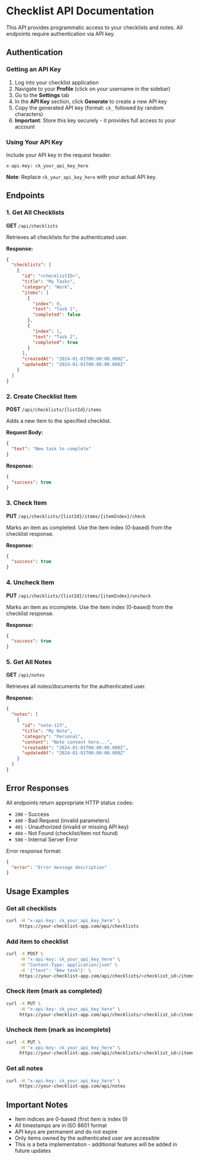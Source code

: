# Checklist API Documentation

This API provides programmatic access to your checklists and notes. All endpoints require authentication via API key.

## Authentication

### Getting an API Key

1. Log into your checklist application
2. Navigate to your **Profile** (click on your username in the sidebar)
3. Go to the **Settings** tab
4. In the **API Key** section, click **Generate** to create a new API key
5. Copy the generated API key (format: `ck_` followed by random characters)
6. **Important**: Store this key securely - it provides full access to your account

### Using Your API Key

Include your API key in the request header:
```
x-api-key: ck_your_api_key_here
```

**Note**: Replace `ck_your_api_key_here` with your actual API key.

## Endpoints

### 1. Get All Checklists
**GET** `/api/checklists`

Retrieves all checklists for the authenticated user.

**Response:**
```json
{
  "checklists": [
    {
      "id": "<checklistID>",
      "title": "My Tasks",
      "category": "Work",
      "items": [
        {
          "index": 0,
          "text": "Task 1",
          "completed": false
        },
        {
          "index": 1,
          "text": "Task 2",
          "completed": true
        }
      ],
      "createdAt": "2024-01-01T00:00:00.000Z",
      "updatedAt": "2024-01-01T00:00:00.000Z"
    }
  ]
}
```

### 2. Create Checklist Item
**POST** `/api/checklists/{listId}/items`

Adds a new item to the specified checklist.

**Request Body:**
```json
{
  "text": "New task to complete"
}
```

**Response:**
```json
{
  "success": true
}
```

### 3. Check Item
**PUT** `/api/checklists/{listId}/items/{itemIndex}/check`

Marks an item as completed. Use the item index (0-based) from the checklist response.

**Response:**
```json
{
  "success": true
}
```

### 4. Uncheck Item
**PUT** `/api/checklists/{listId}/items/{itemIndex}/uncheck`

Marks an item as incomplete. Use the item index (0-based) from the checklist response.

**Response:**
```json
{
  "success": true
}
```

### 5. Get All Notes
**GET** `/api/notes`

Retrieves all notes/documents for the authenticated user.

**Response:**
```json
{
  "notes": [
    {
      "id": "note-123",
      "title": "My Note",
      "category": "Personal",
      "content": "Note content here...",
      "createdAt": "2024-01-01T00:00:00.000Z",
      "updatedAt": "2024-01-01T00:00:00.000Z"
    }
  ]
}
```

## Error Responses

All endpoints return appropriate HTTP status codes:

- `200` - Success
- `400` - Bad Request (invalid parameters)
- `401` - Unauthorized (invalid or missing API key)
- `404` - Not Found (checklist/item not found)
- `500` - Internal Server Error

Error response format:
```json
{
  "error": "Error message description"
}
```

## Usage Examples

### Get all checklists
```bash
curl -H "x-api-key: ck_your_api_key_here" \
     https://your-checklist-app.com/api/checklists
```

### Add item to checklist
```bash
curl -X POST \
     -H "x-api-key: ck_your_api_key_here" \
     -H "Content-Type: application/json" \
     -d '{"text": "New task"}' \
     https://your-checklist-app.com/api/checklists/<checklist_id>/items
```

### Check item (mark as completed)
```bash
curl -X PUT \
     -H "x-api-key: ck_your_api_key_here" \
     https://your-checklist-app.com/api/checklists/<checklist_id>/items/<item_index>/check
```

### Uncheck item (mark as incomplete)
```bash
curl -X PUT \
     -H "x-api-key: ck_your_api_key_here" \
     https://your-checklist-app.com/api/checklists/<checklist_id>/items/<item_index>/uncheck
```

### Get all notes
```bash
curl -H "x-api-key: ck_your_api_key_here" \
     https://your-checklist-app.com/api/notes
```

## Important Notes

- Item indices are 0-based (first item is index 0)
- All timestamps are in ISO 8601 format
- API keys are permanent and do not expire
- Only items owned by the authenticated user are accessible
- This is a beta implementation - additional features will be added in future updates
